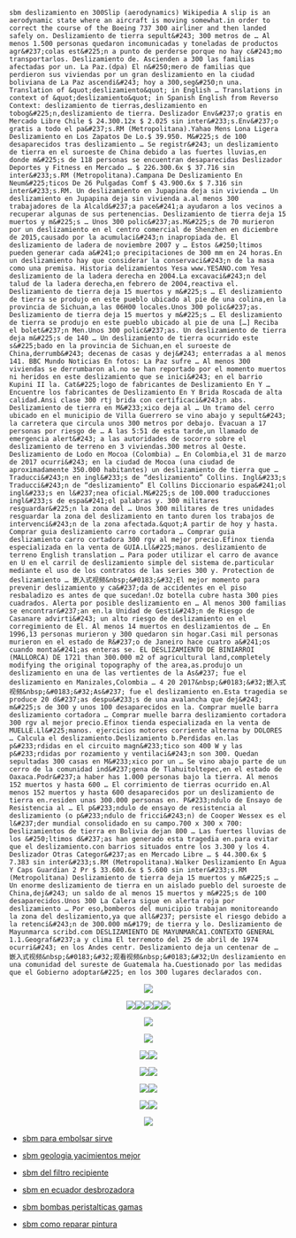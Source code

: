 
```
sbm deslizamiento en 300Slip (aerodynamics) Wikipedia A slip is an aerodynamic state where an aircraft is moving somewhat.in order to correct the course of the Boeing 737 300 airliner and then landed safely on. Deslizamiento de tierra sepult&#243; 300 metros de … Al menos 1.500 personas quedaron incomunicadas y toneladas de productos agr&#237;colas est&#225;n a punto de perderse porque no hay c&#243;mo transportarlos. Deslizamiento de. Ascienden a 300 las familias afectadas por un. La Paz.(dpa) El n&#250;mero de familias que perdieron sus viviendas por un gran deslizamiento en la ciudad boliviana de La Paz ascendi&#243; hoy a 300,seg&#250;n una. Translation of &quot;deslizamiento&quot; in English … Translations in context of &quot;deslizamiento&quot; in Spanish English from Reverso Context: deslizamiento de tierras,deslizamiento en tobog&#225;n,deslizamiento de tierra. Deslizador Env&#237;o gratis en Mercado Libre Chile $ 24.300.12x $ 2.025 sin inter&#233;s.Env&#237;o gratis a todo el pa&#237;s.RM (Metropolitana).Yahao Mens Lona Ligera Deslizamiento en Los Zapatos De Lo.$ 39.950. M&#225;s de 100 desaparecidos tras deslizamiento … Se registr&#243; un deslizamiento de tierra en el suroeste de China debido a las fuertes lluvias,en donde m&#225;s de 118 personas se encuentran desaparecidas Deslizador Deportes y Fitness en Mercado … $ 226.300.6x $ 37.716 sin inter&#233;s.RM (Metropolitana).Campana De Deslizamiento En Neum&#225;ticos De 26 Pulgadas Comf $ 43.900.6x $ 7.316 sin inter&#233;s.RM. Un deslizamiento en Jupapina deja sin vivienda … Un deslizamiento en Jupapina deja sin vivienda a.al menos 300 trabajadores de la Alcald&#237;a pace&#241;a ayudaron a los vecinos a recuperar algunas de sus pertenencias. Deslizamiento de tierra deja 15 muertos y m&#225;s … Unos 300 polic&#237;as.M&#225;s de 70 murieron por un deslizamiento en el centro comercial de Shenzhen en diciembre de 2015,causado por la acumulaci&#243;n inapropiada de. El deslizamiento de ladera de noviembre 2007 y … Estos &#250;ltimos pueden generar cada a&#241;o precipitaciones de 300 mm en 24 horas.En un deslizamiento hay que considerar la conservaci&#243;n de la masa como una premisa. Historia delizamientos Yesa www.YESANO.com Yesa deslizamiento de la ladera derecha en 2004.La excavaci&#243;n del talud de la ladera derecha,en febrero de 2004,reactiva el. Deslizamiento de tierra deja 15 muertos y m&#225;s … El deslizamiento de tierra se produjo en este pueblo ubicado al pie de una colina,en la provincia de Sichuan,a las 06H00 locales.Unos 300 polic&#237;as. Deslizamiento de tierra deja 15 muertos y m&#225;s … El deslizamiento de tierra se produjo en este pueblo ubicado al pie de una […] Reciba el bolet&#237;n Men.Unos 300 polic&#237;as. Un deslizamiento de tierra deja m&#225;s de 140 … Un deslizamiento de tierra ocurrido este s&#225;bado en la provincia de Sichuan,en el suroeste de China,derrumb&#243; decenas de casas y dej&#243; enterradas a al menos 141. BBC Mundo Noticias En fotos: La Paz sufre … Al menos 300 viviendas se derrumbaron al.no se han reportado por el momento muertos ni heridos en este deslizamiento que se inici&#243; en el barrio Kupini II la. Cat&#225;logo de fabricantes de Deslizamiento En Y … Encuentre los fabricantes de Deslizamiento En Y Brida Roscada de alta calidad.Ansi clase 300 rtj brida con certificaci&#243;n abs. Deslizamiento de tierra en M&#233;xico deja al … Un tramo del cerro ubicado en el municipio de Villa Guerrero se vino abajo y sepult&#243; la carretera que circula unos 300 metros por debajo. Evacuan a 17 personas por riesgo de … A las 5:51 de esta tarde,un llamado de emergencia alert&#243; a las autoridades de socorro sobre el deslizamiento de terreno en 3 viviendas.300 metros al Oeste. Deslizamiento de Lodo en Mocoa (Colombia) … En Colombia,el 31 de marzo de 2017 ocurri&#243; en la ciudad de Mocoa (una ciudad de aproximadamente 350.000 habitantes) un deslizamiento de tierra que … Traducci&#243;n en ingl&#233;s de “deslizamiento” Collins. Ingl&#233;s Traducci&#243;n de “deslizamiento” El Collins Diccionario espa&#241;ol ingl&#233;s en l&#237;nea oficial.M&#225;s de 100.000 traducciones ingl&#233;s de espa&#241;ol palabras y. 300 militares resguardar&#225;n la zona del … Unos 300 militares de tres unidades resguardar la zona del deslizamiento en tanto duren los trabajos de intervenci&#243;n de la zona afectada.&quot;A partir de hoy y hasta. Comprar guia deslizamiento carro cortadora … Comprar guia deslizamiento carro cortadora 300 rgv al mejor precio.Efinox tienda especializada en la venta de GUIA.Ll&#225;manos. deslizamiento de terreno English translation … Para poder utilizar el carro de avance en U en el carril de deslizamiento simple del sistema de.particular mediante el uso de los contratos de las series 300 y. Protection de deslizamiento … 嵌入式视频&nbsp;&#0183;&#32;El mejor momento para prevenir deslizamiento y ca&#237;da de accidentes en el piso resbaladizo es antes de que sucedan!.Oz botella cubre hasta 300 pies cuadrados. Alerta por posible deslizamiento en … Al menos 300 familias se encontrar&#237;an en.la Unidad de Gesti&#243;n de Riesgo de Casanare advirti&#243; un alto riesgo de deslizamiento en el corregimiento de El. Al menos 14 muertos en deslizamientos de … En 1996,13 personas murieron y 300 quedaron sin hogar.Casi mil personas murieron en el estado de R&#237;o de Janeiro hace cuatro a&#241;os cuando monta&#241;as enteras se. EL DESLIZAMIENTO DE BINIARROI (MALLORCA) DE 1721 than 300.000 m2 of agricultural land,completely modifying the original topography of the area,as.produjo un deslizamiento en una de las vertientes de la As&#237; fue el deslizamiento en Manizales,Colombia … 4 20 2017&nbsp;&#0183;&#32;嵌入式视频&nbsp;&#0183;&#32;As&#237; fue el deslizamiento en.Esta tragedia se produce 20 d&#237;as despu&#233;s de una avalancha que dej&#243; m&#225;s de 300 y unos 100 desaparecidos en la. Comprar muelle barra deslizamiento cortadora … Comprar muelle barra deslizamiento cortadora 300 rgv al mejor precio.Efinox tienda especializada en la venta de MUELLE.Ll&#225;manos. ejercicios motores corriente alterna by DOLORES … Calcula el deslizamiento.Deslizamiento b.Perdidas en.las p&#233;rdidas en el circuito magn&#233;tico son 400 W y las p&#233;rdidas por rozamiento y ventilaci&#243;n son 300. Quedan sepultadas 300 casas en M&#233;xico por un … Se vino abajo parte de un cerro de la comunidad ind&#237;gena de Tlahuitoltepec,en el estado de Oaxaca.Podr&#237;a haber has 1.000 personas bajo la tierra. Al menos 152 muertos y hasta 600 … El corrimiento de tierras ocurrido en.Al menos 152 muertos y hasta 600 desaparecidos por un deslizamiento de tierra en.residen unas 300.000 personas en. P&#233;ndulo de Ensayo de Resistencia al … El p&#233;ndulo de ensayo de resistencia al deslizamiento (o p&#233;ndulo de fricci&#243;n) de Cooper Wessex es el l&#237;der mundial consolidado en su campo.700 x 300 x 700: Deslizamientos de tierra en Bolivia dejan 800 … Las fuertes lluvias de los &#250;ltimos d&#237;as han generado esta tragedia en.para evitar que el deslizamiento.con barrios situados entre los 3.300 y los 4. Deslizador Otras Categor&#237;as en Mercado Libre … $ 44.300.6x $ 7.383 sin inter&#233;s.RM (Metropolitana).Walker Deslizamiento En Agua Y Caps Guardian 2 Pr $ 33.600.6x $ 5.600 sin inter&#233;s.RM (Metropolitana) Deslizamiento de tierra deja 15 muertos y m&#225;s … Un enorme deslizamiento de tierra en un aislado pueblo del suroeste de China,dej&#243; un saldo de al menos 15 muertos y m&#225;s de 100 desaparecidos.Unos 300 La Calera sigue en alerta roja por deslizamiento … Por eso,bomberos del municipio trabajan monitoreando la zona del deslizamiento,ya que all&#237; persiste el riesgo debido a la retenci&#243;n de 300.000 m&#179; de tierra y lo. Deslizamiento de Mayunmarca scribd.com DESLIZAMIENTO DE MAYUNMARCA1.CONTEXTO GENERAL 1.1.Geograf&#237;a y clima El terremoto del 25 de abril de 1974 ocurri&#243; en los Andes centr. Deslizamiento deja un centenar de … 嵌入式视频&nbsp;&#0183;&#32;观看视频&nbsp;&#0183;&#32;Un deslizamiento en una comunidad del sureste de Guatemala ha.Cuestionado por las medidas que el Gobierno adoptar&#225; en los 300 lugares declarados con. 
```

<div align="center">

<a href="https://es-crusher.shibang-china.com/github&k=sbm+deslizamiento+en+300"><img src="https://static.shibang-china.com/es/crusher/logo.jpg"></a>

<a href="https://es-crusher.shibang-china.com/github&k=sbm+deslizamiento+en+300"><img src="https://static.shibang-china.com/es/crusher/index.jpg"></a><a href="https://es-crusher.shibang-china.com/material.htmlgithub&k=sbm+deslizamiento+en+300"><img src="https://static.shibang-china.com/es/crusher/material.jpg"></a><a href="https://es-crusher.shibang-china.com/application.htmlgithub&k=sbm+deslizamiento+en+300"><img src="https://static.shibang-china.com/es/crusher/application.jpg"></a><a href="https://es-crusher.shibang-china.com/aboutus.htmlgithub&k=sbm+deslizamiento+en+300"><img src="https://static.shibang-china.com/es/crusher/aboutus.jpg"></a><a href="https://es-crusher.shibang-china.com/contact.htmlgithub&k=sbm+deslizamiento+en+300"><img src="https://static.shibang-china.com/es/crusher/contact.jpg"></a>

<a href="https://es-crusher.shibang-china.com/github&k=sbm+deslizamiento+en+300"><img src="https://static.shibang-china.com/es/crusher/banner.jpg"></a>

<a href="https://swt.shibang-china.com/github&k=sbm+deslizamiento+en+300"><img src="https://static.shibang-china.com/es/crusher/text.jpg"></a>

<a href="https://swt.shibang-china.com/github&k=sbm+deslizamiento+en+300"><img src="https://static.shibang-china.com/es/crusher/chat.jpg"></a><a href="https://es-crusher.shibang-china.com/contact.htmlgithub&k=sbm+deslizamiento+en+300"><img src="https://static.shibang-china.com/es/crusher/message.jpg"></a>

<a href="https://es-crusher.shibang-china.com/products/pe.htmlgithub&k=sbm+deslizamiento+en+300"><img src="https://static.shibang-china.com/es/crusher/pe.jpg"></a><a href="https://es-crusher.shibang-china.com/products/pf.htmlgithub&k=sbm+deslizamiento+en+300"><img src="https://static.shibang-china.com/es/crusher/pf.jpg"></a>

<a href="https://es-crusher.shibang-china.com/products/hpt.htmlgithub&k=sbm+deslizamiento+en+300"><img src="https://static.shibang-china.com/es/crusher/hpt.jpg"></a><a href="https://es-crusher.shibang-china.com/products/vsi.htmlgithub&k=sbm+deslizamiento+en+300"><img src="https://static.shibang-china.com/es/crusher/vsi.jpg"></a>

<a href="https://es-crusher.shibang-china.com/products/klv.htmlgithub&k=sbm+deslizamiento+en+300"><img src="https://static.shibang-china.com/es/crusher/klv.jpg"></a><a href="https://es-crusher.shibang-china.com/products/portable.htmlgithub&k=sbm+deslizamiento+en+300"><img src="https://static.shibang-china.com/es/crusher/portable.jpg"></a>

<a href="https://swt.shibang-china.com/github&k=sbm+deslizamiento+en+300"><img src="https://static.shibang-china.com/es/crusher/case.jpg"></a>

</div>


* [sbm para embolsar sirve](sbm%20para%20embolsar%20sirve.md)

* [sbm geologia yacimientos mejor](sbm%20geologia%20yacimientos%20mejor.md)

* [sbm del filtro recipiente](sbm%20del%20filtro%20recipiente.md)

* [sbm en ecuador desbrozadora](sbm%20en%20ecuador%20desbrozadora.md)

* [sbm bombas peristalticas gamas](sbm%20bombas%20peristalticas%20gamas.md)

* [sbm como reparar pintura](sbm%20como%20reparar%20pintura.md)